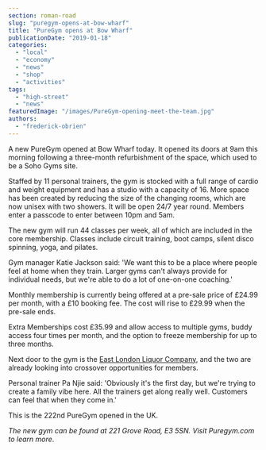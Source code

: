 ```yaml
---
section: roman-road
slug: "puregym-opens-at-bow-wharf"
title: "PureGym opens at Bow Wharf"
publicationDate: "2019-01-18"
categories: 
  - "local"
  - "economy"
  - "news"
  - "shop"
  - "activities"
tags: 
  - "high-street"
  - "news"
featuredImage: "/images/PureGym-opening-meet-the-team.jpg"
authors: 
  - "frederick-obrien"
---
```


A new PureGym opened at Bow Wharf today. It opened its doors at 9am this morning following a three-month refurbishment of the space, which used to be a Soho Gyms site.

Staffed by 11 personal trainers, the gym is stocked with a full range of cardio and weight equipment and has a studio with a capacity of 16. More space has been created by reducing the size of the changing rooms, which are now unisex with two showers. It will be open 24/7 year round. Members enter a passcode to enter between 10pm and 5am.

The new gym will run 44 classes per week, all of which are included in the core membership. Classes include circuit training, boot camps, silent disco spinning, yoga, and pilates.

Gym manager Katie Jackson said: 'We want this to be a place where people feel at home when they train. Larger gyms can't always provide for individual needs, but we're able to do a lot of one-on-one coaching.'

Monthly membership is currently being offered at a pre-sale price of £24.99 per month, with a £10 booking fee. The cost will rise to £29.99 when the pre-sale ends.

Extra Memberships cost £35.99 and allow access to multiple gyms, buddy access four times per month, and the option to freeze membership for up to three months.

Next door to the gym is the [East London Liquor Company](https://romanroadlondon.com/alex-wolpert-east-london-liquor-company/), and the two are already looking into crossover opportunities for members.

Personal trainer Pa Njie said: 'Obviously it's the first day, but we're trying to create a family vibe here. All the trainers get along really well. Customers can feel that when they come in.'

This is the 222nd PureGym opened in the UK.

_The new gym can be found at 221 Grove Road, E3 5SN. Visit Puregym.com to learn more_.
